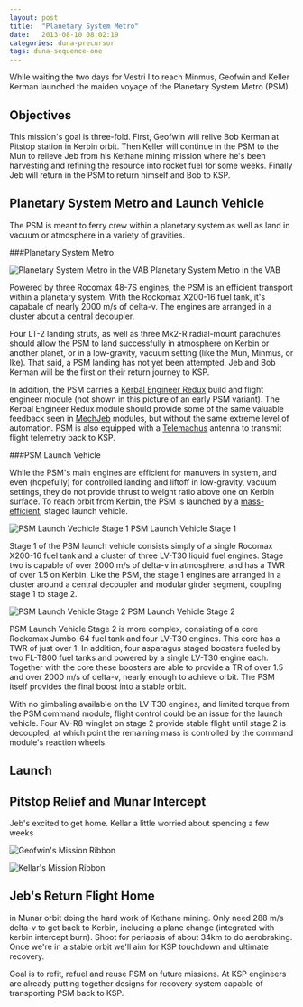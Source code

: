 ```yaml
---
layout: post
title:  "Planetary System Metro"
date:   2013-08-10 08:02:19
categories: duna-precursor
tags: duna-sequence-one
---
```


While waiting the two days for Vestri I to reach Minmus, Geofwin and Keller
Kerman launched the maiden voyage of the Planetary System Metro (PSM).

Objectives
----------

This mission's goal is three-fold. First, Geofwin will relive Bob Kerman at
Pitstop station in Kerbin orbit. Then Keller will continue in the PSM to the
Mun to relieve Jeb from his Kethane mining mission where he's been harvesting
and refining the resource into rocket fuel for some weeks. Finally Jeb will
return in the PSM to return himself and Bob to KSP.

Planetary System Metro and Launch Vehicle
-----------------------------------------

The PSM is meant to ferry crew within a planetary system as well as land in
vacuum or atmosphere in a variety of gravities.

###Planetary System Metro

![Planetary System Metro in the VAB][vab-psm]
<span class="imgcaption">Planetary System Metro in the VAB</span>

Powered by three Rocomax 48-7S engines, the PSM is an efficient transport
within a planetary system. With the Rockomax X200-16 fuel tank, it's capabale
of nearly 2000 m/s of delta-v. The engines are arranged in a cluster about a
central decoupler.

Four LT-2 landing struts, as well as three Mk2-R
radial-mount parachutes should allow the PSM to land successfully in atmosphere
on Kerbin or another planet, or in a low-gravity, vacuum setting (like the Mun,
Minmus, or Ike). That said, a PSM landing has not yet been attempted. Jeb and
Bob Kerman will be the first on their return journey to KSP.

In addition, the PSM carries a [Kerbal Engineer
Redux](http://forum.kerbalspaceprogram.com/showthread.php/18230-0-21-1-Kerbal-Engineer-Redux-v0-6-1-0)
build and flight engineer module (not shown in this picture of an early PSM
variant). The Kerbal Engineer Redux module should provide some of the same
valuable feedback seen in
[MechJeb](http://forum.kerbalspaceprogram.com/showthread.php/12384-PART-0-21-Anatid-Robotics-MuMech-MechJeb-Autopilot-v2-0-9)
modules, but without the same extreme level of automation. PSM is also equipped
with a
[Telemachus](http://forum.kerbalspaceprogram.com/showthread.php/24594-0-21-Telemachus-%E2%80%93-Telemetry-and-Flight-Control-in-the-Web-Browser)
antenna to transmit flight telemetry back to KSP.

###PSM Launch Vehicle

While the PSM's main engines are efficient for manuvers in system, and even
(hopefully) for controlled landing and liftoff in low-gravity, vacuum settings,
they do not provide thrust to weight ratio above one on Kerbin surface. To
reach orbit from Kerbin, the PSM is launched by a
[mass-efficient](http://forum.kerbalspaceprogram.com/showthread.php/45155-Mass-optimal-engine-type-vs-delta-V-payload-and-min-TWR),
staged launch vehicle.

![PSM Launch Vechicle Stage 1][vab-psm-stage-1]
<span class="imgcaption">PSM Launch Vehicle Stage 1</span>

Stage 1 of the PSM launch vehicle consists simply of a single Rocomax X200-16
fuel tank and a cluster of three LV-T30 liquid fuel engines. Stage two is
capable of over 2000 m/s of delta-v in atmosphere, and has a TWR of over 1.5 on
Kerbin. Like the PSM, the stage 1 engines are arranged in a cluster around a
central decoupler and modular girder segment, coupling stage 1 to stage 2.

![PSM Launch Vehicle Stage 2][vab-psm-stage-2]
<span class="imgcaption">PSM Launch Vehicle Stage 2</span>

PSM Launch Vehicle Stage 2 is more complex, consisting of a core Rockomax
Jumbo-64 fuel tank and four LV-T30 engines. This core has a TWR of just over 1.
In addition, four asparagus staged boosters fueled by two FL-T800 fuel tanks
and powered by a single LV-T30 engine each. Together with the core these
boosters are able to provide a TR of over 1.5 and over 2000 m/s of delta-v,
nearly enough to achieve orbit. The PSM itself provides the final boost into a
stable orbit.

With no gimbaling available on the LV-T30 engines, and limited torque from the
PSM command module, flight control could be an issue for the launch vehicle.
Four AV-R8 winglet on stage 2 provide stable flight until stage 2 is decoupled,
at which point the remaining mass is controlled by the command module's
reaction wheels.

Launch
------

Pitstop Relief and Munar Intercept
----------------------------------

Jeb's excited to get home. Kellar a little worried about spending a few weeks

![Geofwin's Mission Ribbon][ribbon-kerbin-station]

![Kellar's Mission Ribbon][ribbon-kerbin-to-mun]

Jeb's Return Flight Home
------------------------

in Munar orbit doing the hard work of Kethane mining.  Only need 288 m/s
delta-v to get back to Kerbin, including a plane change (integrated with kerbin
intercept burn).  Shoot for periapsis of about 34km to do aerobraking. Once
we're in a stable orbit we'll aim for KSP touchdown and ultimate recovery.

Goal is to refit, refuel and reuse PSM on future missions. At KSP engineers are
already putting together designs for recovery system capable of transporting
PSM back to KSP.

[vab-psm]: {{site.baseurl}}/images/planetary-system-metro/vab-psm.png "Planetary System Metro in the VAB"
[vab-psm-stage-1]: {{site.baseurl}}/images/planetary-system-metro/vab-psm-stage-1.png "PSM Launch Vehicle Stage 1"
[vab-psm-stage-2]: {{site.baseurl}}/images/planetary-system-metro/vab-psm-stage-2.png "PSM Launch Vehicle Stage 2"
[ribbon-kerbin-station]: {{site.baseurl}}/images/planetary-system-metro/ribbon-kerbin-station.png "Geofwin's Mission Ribbon"
[ribbon-kerbin-to-mun]: {{site.baseurl}}/images/planetary-system-metro/ribbon-kerbin-to-mun.png "Geofwin's Mission Ribbon"
